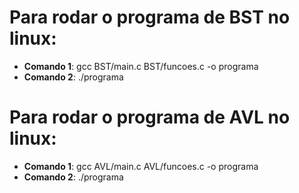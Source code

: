 # Para rodar o programa de BST no linux:
- **Comando 1**: gcc BST/main.c BST/funcoes.c -o programa
- **Comando 2**: ./programa

# Para rodar o programa de AVL no linux:
- **Comando 1**: gcc AVL/main.c AVL/funcoes.c -o programa
- **Comando 2**: ./programa